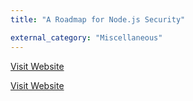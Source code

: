 ```yaml
---
title: "A Roadmap for Node.js Security"

external_category: "Miscellaneous"
---
```

[Visit Website](https://nodesecroadmap.fyi/)

[Visit Website](https://node-sec-roadmap-fyi.uc.r.appspot.com/)

